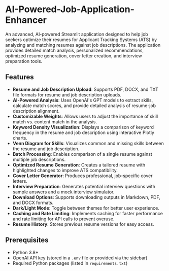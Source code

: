 # AI-Powered-Job-Application-Enhancer

An advanced, AI-powered Streamlit application designed to help job seekers optimize their resumes for Applicant Tracking Systems (ATS) by analyzing and matching resumes against job descriptions. The application provides detailed match analysis, personalized recommendations, optimized resume generation, cover letter creation, and interview preparation tools.

## Features

- **Resume and Job Description Upload**: Supports PDF, DOCX, and TXT file formats for resume and job description uploads.
- **AI-Powered Analysis**: Uses OpenAI's GPT models to extract skills, calculate match scores, and provide detailed analysis of resume-job description alignment.
- **Customizable Weights**: Allows users to adjust the importance of skill match vs. content match in the analysis.
- **Keyword Density Visualization**: Displays a comparison of keyword frequency in the resume and job description using interactive Plotly charts.
- **Venn Diagram for Skills**: Visualizes common and missing skills between the resume and job description.
- **Batch Processing**: Enables comparison of a single resume against multiple job descriptions.
- **Optimized Resume Generation**: Creates a tailored resume with highlighted changes to improve ATS compatibility.
- **Cover Letter Generator**: Produces professional, job-specific cover letters.
- **Interview Preparation**: Generates potential interview questions with sample answers and a mock interview simulator.
- **Download Options**: Supports downloading outputs in Markdown, PDF, and DOCX formats.
- **Dark/Light Mode**: Toggle between themes for better user experience.
- **Caching and Rate Limiting**: Implements caching for faster performance and rate limiting for API calls to prevent overuse.
- **Resume History**: Stores previous resume versions for easy access.

## Prerequisites

- Python 3.8+
- OpenAI API key (stored in a `.env` file or provided via the sidebar)
- Required Python packages (listed in `requirements.txt`)

